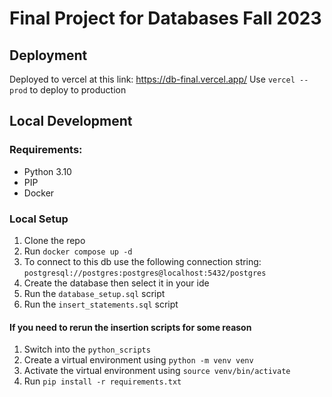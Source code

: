 # Final Project for Databases Fall 2023
## Deployment
Deployed to vercel at this link: https://db-final.vercel.app/
Use `vercel --prod` to deploy to production


## Local Development
### Requirements:
- Python 3.10
- PIP
- Docker

### Local Setup
1. Clone the repo 
2. Run `docker compose up -d`
3. To connect to this db use the following connection string: `postgresql://postgres:postgres@localhost:5432/postgres`
4. Create the database then select it in your ide  
5. Run the `database_setup.sql` script
6. Run the `insert_statements.sql` script

#### If you need to rerun the insertion scripts for some reason 
1. Switch into the `python_scripts`
2. Create a virtual environment using `python -m venv venv`
3. Activate the virtual environment using `source venv/bin/activate`
4. Run `pip install -r requirements.txt`

